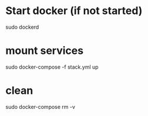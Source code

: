 # Start docker (if not started)
sudo dockerd 

# mount services
sudo docker-compose -f stack.yml up

# clean
sudo docker-compose rm -v 
